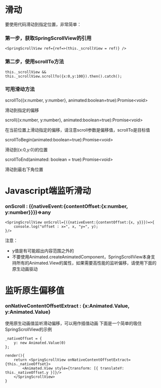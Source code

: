 # 滑动

要使用代码滑动到指定位置，非常简单：

### 第一步，获取SpringScrollView的引用
```$js
<SpringScrollView ref={ref=>(this._scrollView = ref)} />
```

### 第二步，使用scrollTo方法
```$js
this._scrollView && this._scrollView.scrollTo({x:0,y:100}).then().catch();
```
### 可用滑动方法
scrollTo({x:number, y:number}, animated:boolean=true):Promise&lt;void>

滑动到指定的偏移

scroll({x:number, y:number}, animated:boolean=true):Promise&lt;void>

在当前位置上滑动指定的偏移，请注意scroll参数是偏移值，scrollTo是目标值

scrollToBegin(animated:boolean=true):Promise&lt;void>

滑动到{x:0,y:0}的位置

scrollToEnd(animated: boolean = true):Promise&lt;void>

滑动到最右下角位置


# Javascript端监听滑动

### onScroll : ({nativeEvent:{contentOffset:{x:number, y:number}}})=>any

```$js
<SpringScrollView onScroll={({nativeEvent:{contentOffset:{x, y}}})=>{
    console.log("offset : x=", x, "y=", y);
}/>
```

注意：

* y值是有可能超出内容范围之外的
* 不要使用Animated.createAnimatedComponent，SpringScrollView本身支持所有的Animated.View的属性，如果需要高性能的监听偏移，请使用下面的原生动画驱动

# 监听原生偏移值

### onNativeContentOffsetExtract : {x&#58;Animated.Value, y&#58;Animated.Value}

使用原生动画值监听滑动偏移，可以用作插值动画
下面是一个简单的吸住SpringScrollView的示例
```$js
_nativeOffset = {
    y: new Animated.Value(0)
};

render(){
    return <SpringScrollView onNativeContentOffsetExtract={this._nativeOffset}>
        <Animated.View style={transform: [{ translateY: this._nativeOffset.y }]}/>
    </SpringScrollView>
}

```






